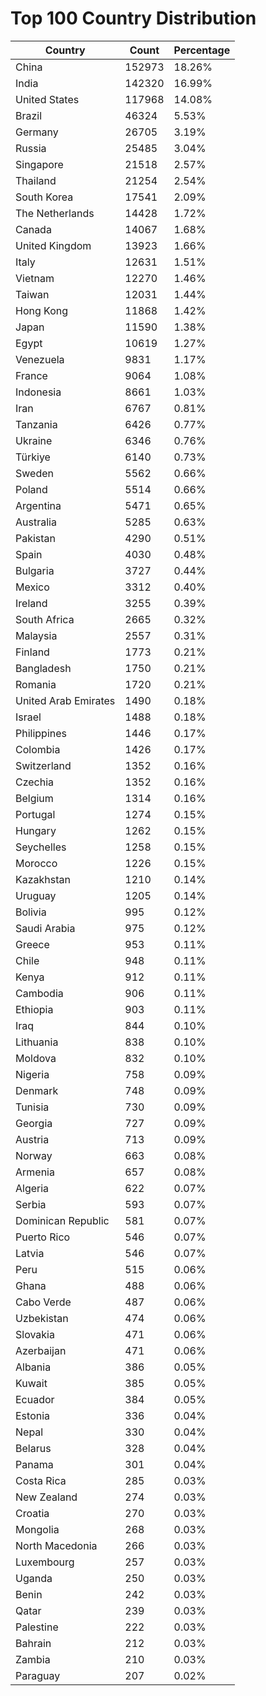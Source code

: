 # Top 100 Country Distribution
| Country | Count | Percentage |
|----|----|----|
| China | 152973 | 18.26% |
| India | 142320 | 16.99% |
| United States | 117968 | 14.08% |
| Brazil | 46324 | 5.53% |
| Germany | 26705 | 3.19% |
| Russia | 25485 | 3.04% |
| Singapore | 21518 | 2.57% |
| Thailand | 21254 | 2.54% |
| South Korea | 17541 | 2.09% |
| The Netherlands | 14428 | 1.72% |
| Canada | 14067 | 1.68% |
| United Kingdom | 13923 | 1.66% |
| Italy | 12631 | 1.51% |
| Vietnam | 12270 | 1.46% |
| Taiwan | 12031 | 1.44% |
| Hong Kong | 11868 | 1.42% |
| Japan | 11590 | 1.38% |
| Egypt | 10619 | 1.27% |
| Venezuela | 9831 | 1.17% |
| France | 9064 | 1.08% |
| Indonesia | 8661 | 1.03% |
| Iran | 6767 | 0.81% |
| Tanzania | 6426 | 0.77% |
| Ukraine | 6346 | 0.76% |
| Türkiye | 6140 | 0.73% |
| Sweden | 5562 | 0.66% |
| Poland | 5514 | 0.66% |
| Argentina | 5471 | 0.65% |
| Australia | 5285 | 0.63% |
| Pakistan | 4290 | 0.51% |
| Spain | 4030 | 0.48% |
| Bulgaria | 3727 | 0.44% |
| Mexico | 3312 | 0.40% |
| Ireland | 3255 | 0.39% |
| South Africa | 2665 | 0.32% |
| Malaysia | 2557 | 0.31% |
| Finland | 1773 | 0.21% |
| Bangladesh | 1750 | 0.21% |
| Romania | 1720 | 0.21% |
| United Arab Emirates | 1490 | 0.18% |
| Israel | 1488 | 0.18% |
| Philippines | 1446 | 0.17% |
| Colombia | 1426 | 0.17% |
| Switzerland | 1352 | 0.16% |
| Czechia | 1352 | 0.16% |
| Belgium | 1314 | 0.16% |
| Portugal | 1274 | 0.15% |
| Hungary | 1262 | 0.15% |
| Seychelles | 1258 | 0.15% |
| Morocco | 1226 | 0.15% |
| Kazakhstan | 1210 | 0.14% |
| Uruguay | 1205 | 0.14% |
| Bolivia | 995 | 0.12% |
| Saudi Arabia | 975 | 0.12% |
| Greece | 953 | 0.11% |
| Chile | 948 | 0.11% |
| Kenya | 912 | 0.11% |
| Cambodia | 906 | 0.11% |
| Ethiopia | 903 | 0.11% |
| Iraq | 844 | 0.10% |
| Lithuania | 838 | 0.10% |
| Moldova | 832 | 0.10% |
| Nigeria | 758 | 0.09% |
| Denmark | 748 | 0.09% |
| Tunisia | 730 | 0.09% |
| Georgia | 727 | 0.09% |
| Austria | 713 | 0.09% |
| Norway | 663 | 0.08% |
| Armenia | 657 | 0.08% |
| Algeria | 622 | 0.07% |
| Serbia | 593 | 0.07% |
| Dominican Republic | 581 | 0.07% |
| Puerto Rico | 546 | 0.07% |
| Latvia | 546 | 0.07% |
| Peru | 515 | 0.06% |
| Ghana | 488 | 0.06% |
| Cabo Verde | 487 | 0.06% |
| Uzbekistan | 474 | 0.06% |
| Slovakia | 471 | 0.06% |
| Azerbaijan | 471 | 0.06% |
| Albania | 386 | 0.05% |
| Kuwait | 385 | 0.05% |
| Ecuador | 384 | 0.05% |
| Estonia | 336 | 0.04% |
| Nepal | 330 | 0.04% |
| Belarus | 328 | 0.04% |
| Panama | 301 | 0.04% |
| Costa Rica | 285 | 0.03% |
| New Zealand | 274 | 0.03% |
| Croatia | 270 | 0.03% |
| Mongolia | 268 | 0.03% |
| North Macedonia | 266 | 0.03% |
| Luxembourg | 257 | 0.03% |
| Uganda | 250 | 0.03% |
| Benin | 242 | 0.03% |
| Qatar | 239 | 0.03% |
| Palestine | 222 | 0.03% |
| Bahrain | 212 | 0.03% |
| Zambia | 210 | 0.03% |
| Paraguay | 207 | 0.02% |

